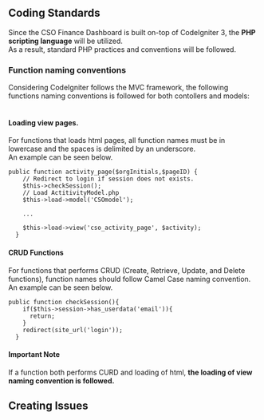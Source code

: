 ## Coding Standards
Since the CSO Finance Dashboard is built on-top of CodeIgniter 3, the **PHP scripting language** will be utilized. </br>
As a result, standard PHP practices and conventions will be followed.

### Function naming conventions
Considering CodeIgniter follows the MVC framework, the following functions naming conventions is followed for both contollers and models:
<br><br>

#### Loading view pages.

For functions that loads html pages, all function names must be in lowercase and the spaces is delimited by an underscore. <br>
An example can be seen below.
```
public function activity_page($orgInitials,$pageID) {
    // Redirect to login if session does not exists.
    $this->checkSession();
    // Load ActitivityModel.php
    $this->load->model('CSOmodel');

    ...

    $this->load->view('cso_activity_page', $activity);
  }
```

#### CRUD Functions
For functions that performs CRUD (Create, Retrieve, Update, and Delete functions), function names should follow Camel Case naming convention. An example can be seen below.

```
public function checkSession(){
    if($this->session->has_userdata('email')){
      return;
    }
    redirect(site_url('login'));
  }
```

#### Important Note
If a function both performs CURD and loading of html, **the loading of view naming convention is followed.**


## Creating Issues
